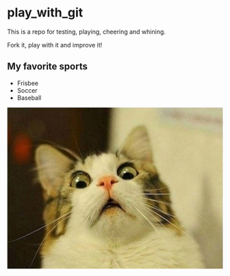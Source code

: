 # play_with_git

This is a repo for testing, playing, cheering and whining.

Fork it, play with it and improve it!

## My favorite sports

* Frisbee 
* Soccer 
* Baseball

![funny cat](funny_cat.jpg)

